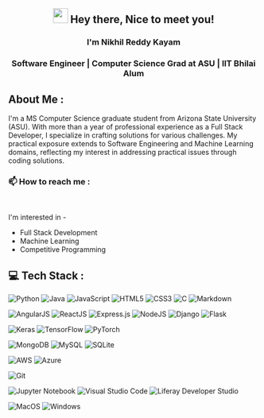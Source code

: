 <!--
### Hi there 👋 I'm Nikhil Reddy, 

a M.S. Computer Science Grad at Arizona State Univeristy. My repos are fun little projects I created and some coursework I did while in College. I am currently looking for internship opportunities for Summer 2024 in software engineering or data science! 

- 📫 How to reach me **nkayam1@asu.edu**



**Nikhil27-sudo/Nikhil27-sudo** is a ✨ _special_ ✨ repository because its `README.md` (this file) appears on your GitHub profile.

Here are some ideas to get you started:

- 🔭 I’m currently working on ...
- 🌱 I’m currently learning ...
- 👯 I’m looking to collaborate on ...
- 🤔 I’m looking for help with ...
- 💬 Ask me about ...
- 📫 How to reach me: ...
- 😄 Pronouns: ...
- ⚡ Fun fact: ...
-->



<h2 align="center"> <img src="https://media.giphy.com/media/hvRJCLFzcasrR4ia7z/giphy.gif" width="30px" height="30px"> Hey there, Nice to meet you! </br> 
</h2>

<h3 align="center"> I'm Nikhil Reddy Kayam </h3>
<h3 align="center"> Software Engineer | Computer Science Grad at ASU | IIT Bhilai Alum </h3>


## About Me :
I'm a MS Computer Science graduate student from Arizona State University (ASU). With more than a year of professional experience as a Full Stack Developer, I specialize in crafting solutions for various challenges. My practical exposure extends to Software Engineering and Machine Learning domains, reflecting my interest in addressing practical issues through coding solutions. <br>

### 📫 How to reach me :

<p align="center">
 <a href="https://www.linkedin.com/in/nikhil-reddy-kayam-084b15169/" target="_blank"><img alt="" src="https://img.shields.io/badge/LinkedIn-%2320232a?logo=linkedin&logoColor=0A66C2&style=for-the-badge" style="vertical-align:center" /></a>
<a href="mailto:nkayam1@asu.edu" target="_blank"><img alt="" src="https://img.shields.io/badge/Gmail-%2320232a?style=for-the-badge&logo=gmail&logoColor=white" style="vertical-align:center" /></a> 
</p>
  
I'm interested in -
* Full Stack Development <br>
* Machine Learning <br>
* Competitive Programming <br>


## 💻 Tech Stack :

![Python](https://img.shields.io/badge/-Python-%2320232a?style=for-the-badge&logo=python)
![Java](https://img.shields.io/badge/-Java-%2320232a?style=for-the-badge&logo=java)
![JavaScript](https://img.shields.io/badge/-JavaScript-%2320232a?style=for-the-badge&logo=javascript)
![HTML5](https://img.shields.io/badge/-HTML5-%2320232a?style=for-the-badge&logo=html5)
![CSS3](https://img.shields.io/badge/-CSS3-%2320232a?style=for-the-badge&logo=css3)
![C](https://img.shields.io/badge/c-%2320232a?style=for-the-badge&logo=c&logoColor=white)
![Markdown](https://img.shields.io/badge/-Markdown-%2320232a?style=for-the-badge&logo=markdown)

![AngularJS](https://img.shields.io/badge/-AngularJS-%2320232a?style=for-the-badge&logo=AngularJS)
![ReactJS](https://img.shields.io/badge/-React.JS-%2320232a?style=for-the-badge&logo=react)
![Express.js](https://img.shields.io/badge/-ExpressJS-%2320232a?style=for-the-badge&logo=express)
![NodeJS](https://img.shields.io/badge/-NodeJS-%2320232a?style=for-the-badge&logo=node.js&logoColor=pink)
![Django](https://img.shields.io/badge/-Django-%2320232a?style=for-the-badge&logo=django)
![Flask](https://img.shields.io/badge/-Flask-%2320232a?style=for-the-badge&logo=flask)

![Keras](https://img.shields.io/badge/Keras-%2320232a.svg?style=for-the-badge&logo=Keras&logoColor=white)
![TensorFlow](https://img.shields.io/badge/TensorFlow-%2320232a.svg?style=for-the-badge&logo=TensorFlow&logoColor=white)
![PyTorch](https://img.shields.io/badge/-PyTorch-%2320232a?style=for-the-badge&logo=PyTorch)

![MongoDB](https://img.shields.io/badge/-MongoDB-%2320232a?style=for-the-badge&logo=mongodb)
![MySQL](https://img.shields.io/badge/-MySQL-%2320232a?style=for-the-badge&logo=mysql&logoColor=white)
![SQLite](https://img.shields.io/badge/sqlite-%2320232a.svg?style=for-the-badge&logo=sqlite&logoColor=white)

![AWS](https://img.shields.io/badge/-AWS-%2320232a?style=for-the-badge&logo=amazon-aws&logoColor=orange)
![Azure](https://img.shields.io/badge/azure-%2320232a.svg?style=for-the-badge&logo=microsoftazure&logoColor=white)

![Git](https://img.shields.io/badge/-Git-%2320232a?style=for-the-badge&logo=git)


![Jupyter Notebook](https://img.shields.io/badge/jupyter-%2320232a.svg?style=for-the-badge&logo=jupyter&logoColor=white)
![Visual Studio Code](https://img.shields.io/badge/Visual%20Studio%20Code-%2320232a.svg?style=for-the-badge&logo=visual-studio-code&logoColor=white)
![Liferay Developer Studio](https://img.shields.io/badge/Liferay_Developer_Studio-%2320232a.svg?style=for-the-badge&logo=liferay&logoColor=white)

![MacOS](https://img.shields.io/badge/MacOS-%2320232a.svg?style=for-the-badge&logo=macos&logoColor=white)
![Windows](https://img.shields.io/badge/Windows-%2320232a.svg?style=for-the-badge&logo=windows&logoColor=white)
